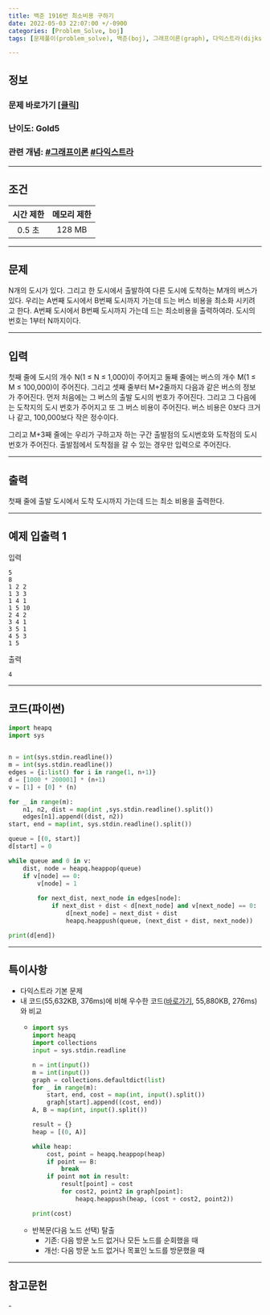```yaml
---
title: 백준 1916번 최소비용 구하기
date: 2022-05-03 22:07:00 +/-0900
categories: [Problem_Solve, boj]
tags: [문제풀이(problem_solve), 백준(boj), 그래프이론(graph), 다익스트라(dijkstra)]

---
```

## 정보
### 문제 바로가기 [[클릭](https://www.acmicpc.net/problem/1916)]
### 난이도: Gold5
### 관련 개념: [#그래프이론](https://www.acmicpc.net/problemset?sort=ac_desc&algo=7) [#다익스트라](https://www.acmicpc.net/problemset?sort=ac_desc&algo=22)

---
## 조건

시간 제한|메모리 제한
:---:|:---:
0.5 초|128 MB

---
## 문제
N개의 도시가 있다. 그리고 한 도시에서 출발하여 다른 도시에 도착하는 M개의 버스가 있다. 우리는 A번째 도시에서 B번째 도시까지 가는데 드는 버스 비용을 최소화 시키려고 한다. A번째 도시에서 B번째 도시까지 가는데 드는 최소비용을 출력하여라. 도시의 번호는 1부터 N까지이다.

---
## 입력
첫째 줄에 도시의 개수 N(1 ≤ N ≤ 1,000)이 주어지고 둘째 줄에는 버스의 개수 M(1 ≤ M ≤ 100,000)이 주어진다. 그리고 셋째 줄부터 M+2줄까지 다음과 같은 버스의 정보가 주어진다. 먼저 처음에는 그 버스의 출발 도시의 번호가 주어진다. 그리고 그 다음에는 도착지의 도시 번호가 주어지고 또 그 버스 비용이 주어진다. 버스 비용은 0보다 크거나 같고, 100,000보다 작은 정수이다.

그리고 M+3째 줄에는 우리가 구하고자 하는 구간 출발점의 도시번호와 도착점의 도시번호가 주어진다. 출발점에서 도착점을 갈 수 있는 경우만 입력으로 주어진다.

---
## 출력
첫째 줄에 출발 도시에서 도착 도시까지 가는데 드는 최소 비용을 출력한다.

---
## 예제 입출력 1
입력
```
5
8
1 2 2
1 3 3
1 4 1
1 5 10
2 4 2
3 4 1
3 5 1
4 5 3
1 5
```

출력
```
4
```

---
## 코드(파이썬)
```python
import heapq
import sys

                
n = int(sys.stdin.readline())
m = int(sys.stdin.readline())
edges = {i:list() for i in range(1, n+1)}
d = [1000 * 200001] * (n+1)
v = [1] + [0] * (n)

for _ in range(m):
    n1, n2, dist = map(int ,sys.stdin.readline().split())
    edges[n1].append((dist, n2))
start, end = map(int, sys.stdin.readline().split())

queue = [(0, start)]
d[start] = 0

while queue and 0 in v:
    dist, node = heapq.heappop(queue)
    if v[node] == 0:
        v[node] = 1
    
        for next_dist, next_node in edges[node]:
            if next_dist + dist < d[next_node] and v[next_node] == 0:
                d[next_node] = next_dist + dist
                heapq.heappush(queue, (next_dist + dist, next_node))

print(d[end])

```

---
## 특이사항
- 다익스트라 기본 문제
- 내 코드(55,632KB, 376ms)에 비해 우수한 코드([바로가기](https://www.acmicpc.net/source/42475094), 55,880KB, 276ms)와 비교
  - ```python
    import sys
    import heapq
    import collections
    input = sys.stdin.readline

    n = int(input())
    m = int(input())
    graph = collections.defaultdict(list)
    for _ in range(m):
        start, end, cost = map(int, input().split())
        graph[start].append((cost, end))
    A, B = map(int, input().split())

    result = {}
    heap = [(0, A)]

    while heap:
        cost, point = heapq.heappop(heap)
        if point == B:
            break
        if point not in result:
            result[point] = cost
            for cost2, point2 in graph[point]:
                heapq.heappush(heap, (cost + cost2, point2))

    print(cost)
    ```
  - 반복문(다음 노드 선택) 탈출
    - 기존: 다음 방문 노드 없거나 모든 노드를 순회했을 때
    - 개선: 다음 방문 노드 없거나 목표인 노드를 방문했을 때

---
## 참고문헌
\-
 